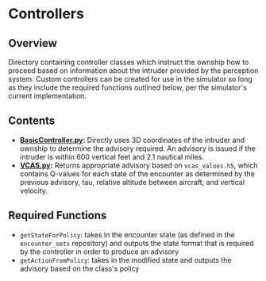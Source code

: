 # Controllers

## Overview
Directory containing controller classes which instruct the ownship how to proceed based on information about the intruder provided by the perception system. Custom controllers can be created for use in the simulator so long as they include the required functions outlined below, per the simulator's current implementation.

## Contents
* **[BasicController.py](./BasicController.py):** Directly uses 3D coordinates of the intruder and ownship to determine the advisory required. An advisory is issued if the intruder is within 600 vertical feet and 2.1 nautical miles. 
* **[VCAS.py](./VCAS.py):** Returns appropriate advisory based on `vcas_values.h5`, which contains Q-values for each state of the encounter as determined by the previous advisory, tau, relative altitude between aircraft, and vertical velocity.

## Required Functions
* `getStateForPolicy`: takes in the encounter state (as defined in the `encounter_sets` repository) and outputs the state format that is required by the controller in order to produce an advisory
* `getActionFromPolicy`: takes in the modified state and outputs the advisory based on the class's policy